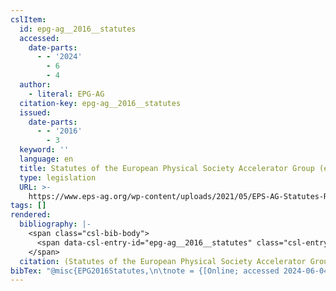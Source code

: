 ```yaml
---
cslItem:
  id: epg-ag__2016__statutes
  accessed:
    date-parts:
      - - '2024'
        - 6
        - 4
  author:
    - literal: EPG-AG
  citation-key: epg-ag__2016__statutes
  issued:
    date-parts:
      - - '2016'
        - 3
  keyword: ''
  language: en
  title: Statutes of the European Physical Society Accelerator Group (eps-Ag)
  type: legislation
  URL: >-
    https://www.eps-ag.org/wp-content/uploads/2021/05/EPS-AG-Statutes-Rules_27032016_voted.pdf
tags: []
rendered:
  bibliography: |-
    <span class="csl-bib-body">
      <span data-csl-entry-id="epg-ag__2016__statutes" class="csl-entry">Statutes of the European Physical Society Accelerator Group (eps-Ag), (2016). <span class='URL'><a href='https://www.eps-ag.org/wp-content/uploads/2021/05/EPS-AG-Statutes-Rules_27032016_voted.pdf'>LINK</a></span></span>
    </span>
  citation: (Statutes of the European Physical Society Accelerator Group (Eps-Ag), 2016)
bibTex: "@misc{EPG2016Statutes,\n\tnote = {[Online; accessed 2024-06-04]},\n\tauthor = {{EPG-AG}},\n\tyear = {2016},\n\tmonth = {3},\n\ttitle = {Statutes of the {European} {Physical} {Society} {Accelerator} {Group} (eps-{Ag})},\n\turl = {https://www.eps-ag.org/wp-content/uploads/2021/05/EPS-AG-Statutes-Rules_27032016_voted.pdf},\n\thowpublished = {https://www.eps-ag.org/wp-content/uploads/2021/05/EPS-AG-Statutes-Rules\\textunderscore{}27032016\\textunderscore{}voted.pdf},\n}\n\n"
---
```


